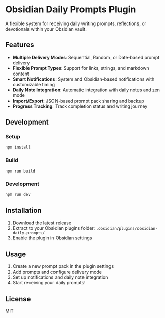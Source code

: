 # Obsidian Daily Prompts Plugin

A flexible system for receiving daily writing prompts, reflections, or devotionals within your Obsidian vault.

## Features

- **Multiple Delivery Modes**: Sequential, Random, or Date-based prompt delivery
- **Flexible Prompt Types**: Support for links, strings, and markdown content
- **Smart Notifications**: System and Obsidian-based notifications with customizable timing
- **Daily Note Integration**: Automatic integration with daily notes and zen mode
- **Import/Export**: JSON-based prompt pack sharing and backup
- **Progress Tracking**: Track completion status and writing journey

## Development

### Setup

```bash
npm install
```

### Build

```bash
npm run build
```

### Development

```bash
npm run dev
```

## Installation

1. Download the latest release
2. Extract to your Obsidian plugins folder: `.obsidian/plugins/obsidian-daily-prompts/`
3. Enable the plugin in Obsidian settings

## Usage

1. Create a new prompt pack in the plugin settings
2. Add prompts and configure delivery mode
3. Set up notifications and daily note integration
4. Start receiving your daily prompts!

## License

MIT